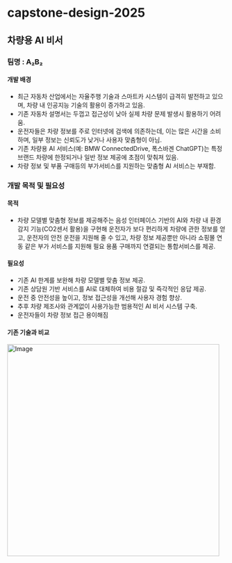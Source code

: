 # capstone-design-2025

## 차량용 AI 비서

### 팀명 : A₂B₂

#### 개발 배경
- 최근 자동차 산업에서는 자율주행 기술과 스마트카 시스템이 급격히 발전하고 있으며, 차량 내 인공지능 기술의 활용이 증가하고 있음.
- 기존 자동차 설명서는 두껍고 접근성이 낮아 실제 차량 문제 발생시 활용하기 어려움.
- 운전자들은 차량 정보를 주로 인터넷에 검색에 의존하는데, 이는 많은 시간을 소비하며, 일부 정보는 신뢰도가 낮거나 사용자 맞춤형이 아님.
- 기존 차량용 AI 서비스(예: BMW ConnectedDrive, 폭스바겐 ChatGPT)는 특정 브랜드 차량에 한정되거나 일반 정보 제공에 초점이 맞춰져 있음.
- 차량 정보 및 부품 구매등의 부가서비스를 지원하는 맞춤형 AI 서비스는 부재함.

### 개발 목적 및 필요성

#### 목적
- 차량 모델별 맞춤형 정보를 제공해주는 음성 인터페이스 기반의 AI와 차량 내 환경 감지 기능(CO2센서 활용)을 구현해 운전자가 보다 편리하게 차량에 관한 정보를 얻고, 운전자의 안전 운전을 지원해 줄 수 있고, 차량 정보 제공뿐만 아니라 쇼핑몰 연동 같은 부가 서비스를 지원해 필요 용품 구매까지 연결되는 통합서비스를 제공.
  
#### 필요성
- 기존 AI 한계를 보완해 차량 모델별 맞춤 정보 제공.
- 기존 상담원 기반 서비스를 AI로 대체하여 비용 절감 및 즉각적인 응답 제공.
- 운전 중 안전성을 높이고, 정보 접근성을 개선해 사용자 경험 향상.
- 추후 차량 제조사와 관계없이 사용가능한 범용적인 AI 비서 시스템 구축.
- 운전자들이 차량 정보 접근 용이해짐

#### 기존 기술과 비교

<img width="488" alt="Image" src="https://github.com/user-attachments/assets/ab726935-79a1-45dc-9339-be250a6a36d4" />
